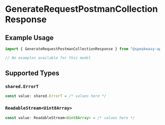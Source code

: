 # GenerateRequestPostmanCollectionResponse

## Example Usage

```typescript
import { GenerateRequestPostmanCollectionResponse } from "@speakeasy-api/speakeasy-client-sdk-typescript/sdk/models/operations";

// No examples available for this model
```

## Supported Types

### `shared.ErrorT`

```typescript
const value: shared.ErrorT = /* values here */
```

### `ReadableStream<Uint8Array>`

```typescript
const value: ReadableStream<Uint8Array> = /* values here */
```

